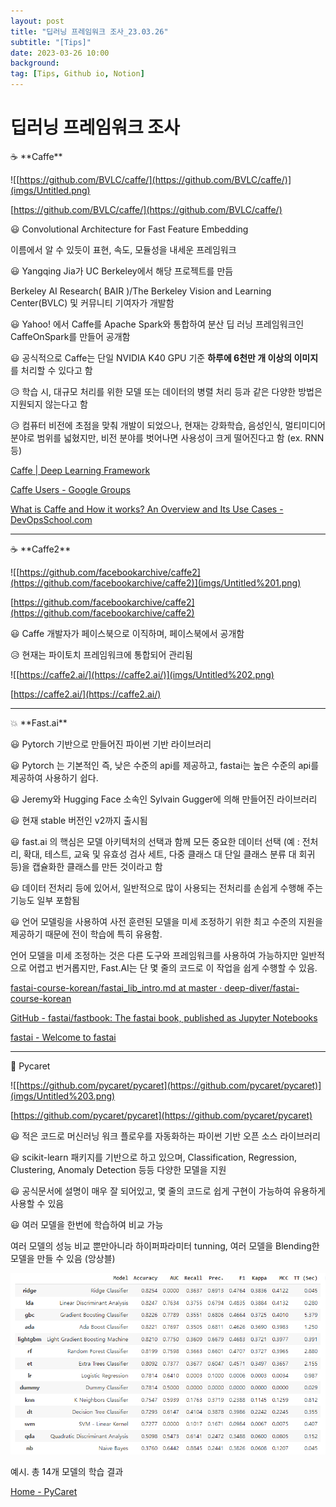 ```yaml
---
layout: post
title: "딥러닝 프레임워크 조사_23.03.26"
subtitle: "[Tips]"
date: 2023-03-26 10:00
background:
tag: [Tips, Github io, Notion]
---
```


# 딥러닝 프레임워크 조사

<aside>
☕ **Caffe**

</aside>

![[https://github.com/BVLC/caffe/](https://github.com/BVLC/caffe/)](imgs/Untitled.png)

[https://github.com/BVLC/caffe/](https://github.com/BVLC/caffe/)

😃 Convolutional Architecture for Fast Feature Embedding

이름에서 알 수 있듯이 표현, 속도, 모듈성을 내세운 프레임워크

😃 Yangqing Jia가 UC Berkeley에서 해당 프로젝트를 만듬

Berkeley AI Research( BAIR )/The Berkeley Vision and Learning Center(BVLC) 및 커뮤니티 기여자가 개발함

😃 Yahoo! 에서 Caffe를 Apache Spark와 통합하여 분산 딥 러닝 프레임워크인 CaffeOnSpark를 만들어 공개함

😃 공식적으로 Caffe는 단일 NVIDIA K40 GPU 기준 **하루에 6천만 개 이상의 이미지**를 처리할 수 있다고 함

😥 학습 시, 대규모 처리를 위한 모델 또는 데이터의 병렬 처리 등과 같은 다양한 방법은 지원되지 않는다고 함

😥 컴퓨터 비전에 초점을 맞춰 개발이 되었으나, 현재는 강화학습, 음성인식, 멀티미디어 분야로 범위를 넓혔지만, 비전 분야를 벗어나면 사용성이 크게 떨어진다고 함 (ex. RNN 등)

[Caffe | Deep Learning Framework](https://caffe.berkeleyvision.org/)

[Caffe Users - Google Groups](https://groups.google.com/g/caffe-users)

[What is Caffe and How it works? An Overview and Its Use Cases - DevOpsSchool.com](https://www.devopsschool.com/blog/what-is-caffe-and-how-it-works-an-overview-and-its-use-cases-2/)

---

<aside>
☕ **Caffe2**

</aside>

![[https://github.com/facebookarchive/caffe2](https://github.com/facebookarchive/caffe2)](imgs/Untitled%201.png)

[https://github.com/facebookarchive/caffe2](https://github.com/facebookarchive/caffe2)

😃 Caffe 개발자가 페이스북으로 이직하며, 페이스북에서 공개함

😥 현재는 파이토치 프레임워크에 통합되어 관리됨

![[https://caffe2.ai/](https://caffe2.ai/)](imgs/Untitled%202.png)

[https://caffe2.ai/](https://caffe2.ai/)

---

<aside>
💥 **Fast.ai**

</aside>

😃 Pytorch 기반으로 만들어진 파이썬 기반 라이브러리

😃 Pytorch 는 기본적인 즉, 낮은 수준의 api를 제공하고, fastai는 높은 수준의 api를 제공하여 사용하기 쉽다.

😃 Jeremy와 Hugging Face 소속인 Sylvain Gugger에 의해 만들어진 라이브러리

😃 현재 stable 버전인 v2까지 출시됨

😃 fast.ai 의 핵심은 모델 아키텍처의 선택과 함께 모든 중요한 데이터 선택 (예 : 전처리, 확대, 테스트, 교육 및 유효성 검사 세트, 다중 클래스 대 단일 클래스 분류 대 회귀 등)을 캡슐화한 클래스를 만든 것이라고 함

😃 데이터 전처리 등에 있어서, 일반적으로 많이 사용되는 전처리를 손쉽게 수행해 주는 기능도 일부 포함됨

😃 언어 모델링을 사용하여 사전 훈련된 모델을 미세 조정하기 위한 최고 수준의 지원을 제공하기 때문에 전이 학습에 특히 유용함.

언어 모델을 미세 조정하는 것은 다른 도구와 프레임워크를 사용하여 가능하지만 일반적으로 어렵고 번거롭지만, Fast.AI는 단 몇 줄의 코드로 이 작업을 쉽게 수행할 수 있음.

[fastai-course-korean/fastai_lib_intro.md at master · deep-diver/fastai-course-korean](https://github.com/deep-diver/fastai-course-korean/blob/master/fastai_lib_intro.md)

[GitHub - fastai/fastbook: The fastai book, published as Jupyter Notebooks](https://github.com/fastai/fastbook)

[fastai - Welcome to fastai](https://docs.fast.ai/)

---

<aside>
💎 Pycaret

</aside>

![[https://github.com/pycaret/pycaret](https://github.com/pycaret/pycaret)](imgs/Untitled%203.png)

[https://github.com/pycaret/pycaret](https://github.com/pycaret/pycaret)

😃 적은 코드로 머신러닝 워크 플로우를 자동화하는 파이썬 기반 오픈 소스 라이브러리

😃 scikit-learn 패키지를 기반으로 하고 있으며, Classification, Regression, Clustering, Anomaly Detection 등등 다양한 모델을 지원

😃 공식문서에 설명이 매우 잘 되어있고, 몇 줄의 코드로 쉽게 구현이 가능하여 유용하게 사용할 수 있음

😃 여러 모델을 한번에 학습하여 비교 가능

여러 모델의 성능 비교 뿐만아니라 하이퍼파라미터 tunning, 여러 모델을 Blending한 모델을 만들 수 있음 (앙상블)

![예시. 총 14개 모델의 학습 결과](imgs/Untitled%204.png)

예시. 총 14개 모델의 학습 결과

[Home - PyCaret](https://pycaret.org/)
